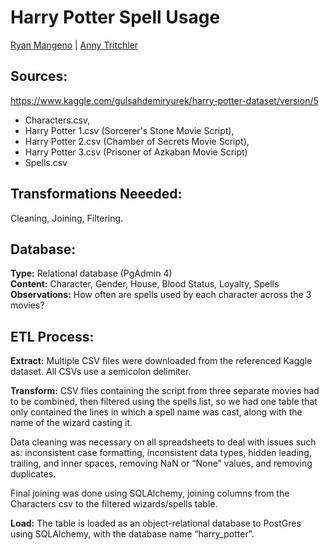 # Harry Potter Spell Usage
[Ryan Mangeno](https://github.com/Ryndine) | [Anny Tritchler](https://github.com/tritchlin/)

## Sources: 
https://www.kaggle.com/gulsahdemiryurek/harry-potter-dataset/version/5  
* Characters.csv,   
* Harry Potter 1.csv (Sorcerer's Stone Movie Script),   
* Harry Potter 2.csv (Chamber of Secrets Movie Script),   
* Harry Potter 3.csv (Prisoner of Azkaban Movie Script)  
* Spells.csv

## Transformations Neeeded: 
Cleaning, Joining, Filtering. 

## Database:
**Type:** Relational database (PgAdmin 4)  
**Content:** Character, Gender, House, Blood Status, Loyalty, Spells  
**Observations:** How often are spells used by each character across the 3 movies?  

## ETL Process:

**Extract:** Multiple CSV files were downloaded from the referenced Kaggle dataset. All CSVs use a semicolon delimiter.

**Transform:** CSV files containing the script from three separate movies had to be combined, then filtered using the spells list, so we had one table that only contained the lines in which a spell name was cast, along with the name of the wizard casting it. 

Data cleaning was necessary on all spreadsheets to deal with issues such as: inconsistent case formatting, inconsistent data types, hidden leading, trailing, and inner spaces, removing NaN or “None” values, and removing duplicates.

Final joining was done using SQLAlchemy, joining columns from the Characters csv to the filtered wizards/spells table.

**Load:** The table is loaded as an object-relational database to PostGres using SQLAlchemy, with the database name “harry_potter”.
